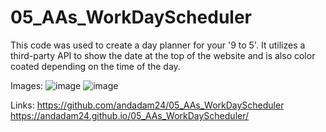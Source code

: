 # 05_AAs_WorkDayScheduler

This code was used to create a day planner for your '9 to 5'. It utilizes a third-party API to show the date at the top of the website and is also color coated depending on the time of the day.

Images:
![image](https://user-images.githubusercontent.com/81110930/120942928-ed942f00-c6f9-11eb-90bc-de2df5c98d12.png)
![image](https://user-images.githubusercontent.com/81110930/120942947-fab11e00-c6f9-11eb-863e-177af3fa2a32.png)





Links:
https://github.com/andadam24/05_AAs_WorkDayScheduler
https://andadam24.github.io/05_AAs_WorkDayScheduler/ 